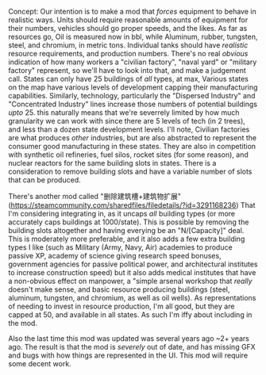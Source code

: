 Concept:
Our intention is to make a mod that *forces* equipment to behave in realistic ways. Units should require reasonable amounts of equipment for their numbers, vehicles should go proper speeds, and the likes.
As far as resources go, Oil is measured now in bbl, while Aluminum, rubber, tungsten, steel, and chromium, in metric tons. Individual tanks should have *realistic* resource requirements, and production numbers. There's no real *obvious* indication of how many workers a "civilian factory", "naval yard" or "military factory" represent, so we'll have to look into that, and make a judgement call. States can only have 25 buildings of *all* types, at max, Various states on the map have various levels of development capping their manufacturing capabilities. Similarly, technology, particularly the "Dispersed Industry" and "Concentrated Industry" lines increase those numbers of potential buildings *upto* 25. this naturally means that we're severrely limited by how much granularity we can work with since there are 5 levels of tech (in 2 trees), and less than a dozen state development levels. I'll note, Civilian factories are what produces *other* industries, but are also abstracted to represent the consumer good manufacturing in these states. They are also in competition with synthetic oil refineries, fuel silos, rocket sites (for some reason), and nuclear reactors for the same building slots in states. There is a consideration to remove building slots and have a variable number of slots that can be produced.

There's another mod called "删除建筑槽+建筑物扩展" (https://steamcommunity.com/sharedfiles/filedetails/?id=3291168236) That I'm considering integrating in, as it uncaps *all* building types (or more accurately caps buildings at 1000/state). This is possible by removing the building slots altogether and having everying be an "N/[Capacity]" deal. This is moderately more preferable, and it also adds a few extra building types I like (such as Military (Army, Navy, Air) academies to produce passive XP, academy of science giving research speed bonuses, government agencies for passive political power, and architectural institutes to increase construction speed) but it also adds medical institutes that have a non-obvious effect on manpower, a "simple arsenal workshop that *really* doesn't make sense, and basic resource producing buildings (steel, aluminum, tungsten, and chromium, as well as oil wells). As representations of needing to invest in resource production, I'm all good, but they are capped at 50, and available in all states. As such I'm iffy about including in the mod.

Also the last time this mod was updated was several years ago ~2+ years ago. The result is that the mod is *severely* out of date, and has missing GFX and bugs with how things are represented in the UI. This mod will require some decent work.